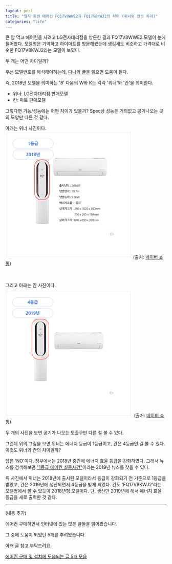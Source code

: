 ```yaml
---
layout: post
title: "엘지 휘센 에어컨 FQ17V8WWE2과 FQ17V8KWJ2의 차이 (위너와 칸의 차이)"
categories: "life"
---
```


큰 맘 먹고 에어컨을 사려고 LG전자대리점을 방문한 결과 FQ17V8WWE2 모델이 눈에 들어왔다. 모델명은 기억하고 하이마트를 방문해봤는데 생김새도 비슷하고 가격대로 비슷한 FQ17V8KWJ2라는 모델이 보였다.

두 개는 어떤 차이일까?

우선 모델번호를 해석해야하는데, [다나와 글](http://dpg.danawa.com/news/view?boardSeq=64&listSeq=3357932)을 읽으면 도움이 된다.

즉, 2018년 모델을 의미하는 '8' 다음의 W와 K는 각각 '위너'와 '칸'을 의미한다.

- 위너: LG전자대리점 판매모델
- 칸: 마트 판매모델

그렇다면 기능/성능에는 어떤 차이가 있을까? Spec상 성능은 거의없고 공기나오는 곳의 모양만 다른 것 같다.

아래는 위너 사진이다.
![img1](/images/posts/life/aircon/ac-winner.png)
(출처: [네이버 쇼핑](https://search.shopping.naver.com/detail/detail.nhn?nv_mid=16792765853&cat_id=50002523&frm=NVSCMOD&query=FQ17V8WWE2&NaPm=ct%3Djtl2dfew%7Cci%3Dcbfd567147658b2a3ddbe4050353de2129905d5f%7Ctr%3Dsls%7Csn%3D95694%7Chk%3D0ca880ddda27a4317b8363322140fd86d5feec4c))

<BR><BR>
그리고 아래는 칸 사진이다.
![img2](/images/posts/life/aircon/ac-khan.png)
(출처: [네이버 쇼핑](https://search.shopping.naver.com/detail/detail.nhn?nv_mid=17126750171&cat_id=50002523&frm=NVSCMOD&query=FQ17V8kwj2&NaPm=ct%3Djtl2d5ds%7Cci%3Def99c0078cc970c91e36139bac6504cc22383362%7Ctr%3Dsls%7Csn%3D95694%7Chk%3Dd2be78421f3f810d29d1af54b522cbe182eb4a26))

두 개의 사진을 보면 공기가 나오는 토출구만 다른 걸 볼 수 있다.

그런데 위의 그림을 보면 위너는 에너지 등급이 1등급이고, 칸은 4등급인 걸 볼 수 있다. 이것도 위너와 칸의 차이일까?

답은 'NO'이다. 정부에서는 2018년 중간에 에너지 효율 등급을 강화하였다. 그래서 뉴스를 검색해보면 ["1등급 에어컨 실종사건"](https://news.naver.com/main/read.nhn?mode=LSD&mid=sec&sid1=105&oid=030&aid=0002786024)이라는 2019년 뉴스를 찾을 수 있다.

위 사진에서 위너는 2018년에 출시된 모델이라서 등급이 강화되기 전 기준으로 1등급을 받았고, 칸은 2019년에 생산되면서 4등급을 받게 되었다. 칸도 'FQ17V8KWJ2'라는 모델명에서 볼 수 있듯이 2018년형 모델이다. 단, 생산만 2019년에 해서 에너지 효율 등급을 새로 출력한 것 같다.

---------------------------

(내용 추가)

에어컨 구매하면서 인터넷에 있는 많은 글들을 읽어봤습니다.

그 중에 도움이 되었던 5개를 추려봤습니다.

아래 글 참고 부탁드려요.

[에어컨 구매 및 설치에 도움되는 글 5개 모음](http://jason-heo.github.io/life/2019/03/27/ac.html)

